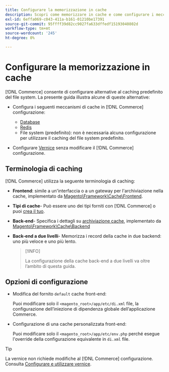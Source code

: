 ```yaml
---
title: Configurare la memorizzazione in cache
description: Scopri come memorizzare in cache e come configurare i meccanismi di cache per l’applicazione Adobe Commerce e Magenti Open Source.
exl-id: 6effa069-c043-411a-b161-01210be17391
source-git-commit: 95ffff39d82cc9027fa633dffedf15193040802d
workflow-type: tm+mt
source-wordcount: '245'
ht-degree: 0%

---
```


# Configurare la memorizzazione in cache

[!DNL Commerce] consente di configurare alternative al caching predefinito del file system. La presente guida illustra alcune di queste alternative:

- Configura i seguenti meccanismi di cache in [!DNL Commerce] configurazione:

   - [Database](https://developer.adobe.com/commerce/php/development/cache/partial/database-caching/)
   - [Redis](config-redis.md)
   - File system (predefinito): non è necessaria alcuna configurazione per utilizzare il caching del file system predefinito.

- Configurare [Vernice](config-varnish.md) senza modificare il [!DNL Commerce] configurazione.

## Terminologia di caching

[!DNL Commerce] utilizza la seguente terminologia di caching:

- **Frontend**: simile a un&#39;interfaccia o a un gateway per l&#39;archiviazione nella cache, implementato da [Magento\Framework\Cache\Frontend](https://github.com/magento/magento2/tree/2.4/lib/internal/Magento/Framework/Cache/Frontend).
- **Tipi di cache**- Può essere uno dei tipi forniti con [!DNL Commerce] o puoi [crea il tuo](https://developer.adobe.com/commerce/php/development/cache/partial/cache-type/).
- **Back-end**- Specifica i dettagli su [archiviazione cache](https://framework.zend.com/manual/1.12/en/zend.cache.backends.html), implementato da [Magento\Framework\Cache\Backend](https://github.com/magento/magento2/tree/2.4/lib/internal/Magento/Framework/Cache/Backend)
- **Back-end a due livelli**- Memorizza i record della cache in due backend: uno più veloce e uno più lento.

   >[!INFO]
   >
   >La configurazione della cache back-end a due livelli va oltre l’ambito di questa guida.

## Opzioni di configurazione

- Modifica del fornito `default` cache front-end:

   Puoi modificare solo il `<magento_root>/app/etc/di.xml` file, la configurazione dell’iniezione di dipendenza globale dell’applicazione Commerce.

- Configurazione di una cache personalizzata front-end:

   Puoi modificare solo il `<magento_root>/app/etc/env.php` perché esegue l&#39;override della configurazione equivalente in `di.xml` file.

>[!TIP]
>
>La vernice non richiede modifiche al [!DNL Commerce] configurazione. Consulta [Configurare e utilizzare vernice](config-varnish.md).
